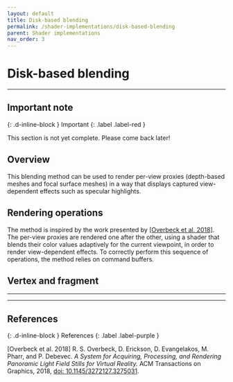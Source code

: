 ```yaml
---
layout: default
title: Disk-based blending
permalink: /shader-implementations/disk-based-blending
parent: Shader implementations
nav_order: 3
---
```


# Disk-based blending

* * *

## Important note
{: .d-inline-block }
Important
{: .label .label-red }

This section is not yet complete. Please come back later!

## Overview

This blending method can be used to render per-view proxies (depth-based meshes and focal surface meshes) in a way that displays captured view-dependent effects such as specular highlights.

## Rendering operations

The method is inspired by the work presented by <a href="#overbeck2018">[Overbeck et al. 2018]</a>. The per-view proxies are rendered one after the other, using a shader that blends their color values adaptively for the current viewpoint, in order to render view-dependent effects. To correctly perform this sequence of operations, the method relies on command buffers.

## Vertex and fragment

* * * 
* * * 

## References
{: .d-inline-block }
References
{: .label .label-purple }

<a name="overbeck2018">[Overbeck et al. 2018]</a> R. S. Overbeck, D. Erickson, D. Evangelakos, M. Pharr, and P. Debevec. *A System for Acquiring, Processing, and Rendering Panoramic Light Field Stills for Virtual Reality.* ACM Transactions on Graphics, 2018, [doi: 10.1145/3272127.3275031](https://doi.org/10.1145/3272127.3275031).
